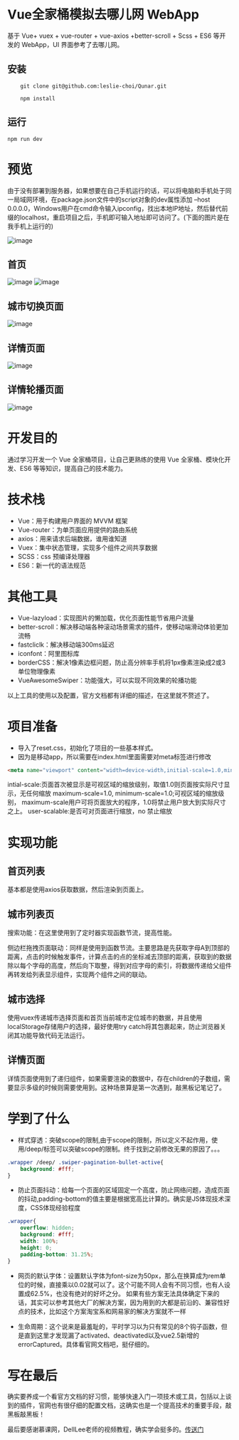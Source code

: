 # Vue全家桶模拟去哪儿网 WebApp

基于 Vue+ vuex + vue-router + vue-axios +better-scroll + Scss + ES6 等开发的 WebApp，UI 界面参考了去哪儿网。

## 安装

```
    git clone git@github.com:leslie-choi/Qunar.git

    npm install
```

## 运行

```
npm run dev

```

# 预览

由于没有部署到服务器，如果想要在自己手机运行的话，可以将电脑和手机处于同一局域网环境，在package.json文件中的script对象的dev属性添加 –host 0.0.0.0，Windows用户在cmd命令输入ipconfig，找出本地IP地址，然后替代前缀的localhost，重启项目之后，手机即可输入地址即可访问了。(下面的图片是在我手机上运行的)

![image](https://qunar-leslie.oss-cn-beijing.aliyuncs.com/phone.jpg)

## 首页

![image](https://qunar-leslie.oss-cn-beijing.aliyuncs.com/first_banner.png)
![image](https://qunar-leslie.oss-cn-beijing.aliyuncs.com/first_list.png)

## 城市切换页面

![image](https://qunar-leslie.oss-cn-beijing.aliyuncs.com/city.png)

## 详情页面

![image](https://qunar-leslie.oss-cn-beijing.aliyuncs.com/detail.png)

## 详情轮播页面

![image](https://qunar-leslie.oss-cn-beijing.aliyuncs.com/detail_banner.png)

# 开发目的

通过学习开发一个 Vue 全家桶项目，让自己更熟练的使用 Vue 全家桶、模块化开发、ES6 等等知识，提高自己的技术能力。

# 技术栈

* Vue：用于构建用户界面的 MVVM 框架
* Vue-router：为单页面应用提供的路由系统
* axios：用来请求后端数据，谁用谁知道
* Vuex：集中状态管理，实现多个组件之间共享数据
* SCSS：css 预编译处理器
* ES6：新一代的语法规范

# 其他工具
* Vue-lazyload：实现图片的懒加载，优化页面性能节省用户流量
* better-scroll：解决移动端各种滚动场景需求的插件，使移动端滑动体验更加流畅
* fastcliclk：解决移动端300ms延迟
* iconfont：阿里图标库
* borderCSS：解决1像素边框问题，防止高分辨率手机将1px像素渲染成2或3单位物理像素
* VueAwesomeSwiper：功能强大，可以实现不同效果的轮播功能

以上工具的使用以及配置，官方文档都有详细的描述，在这里就不赘述了。

# 项目准备

* 导入了reset.css，初始化了项目的一些基本样式。
* 因为是移动app，所以需要在index.html里面需要对meta标签进行修改

```html
<meta name="viewport" content="width=device-width,initial-scale=1.0,minimum-scale=1.0,maximum-scale=1.0,user-scalable=no">
```
intial-scale:页面首次被显示是可视区域的缩放级别，取值1.0则页面按实际尺寸显示，无任何缩放
maximum-scale=1.0, minimum-scale=1.0;可视区域的缩放级别，
maximum-scale用户可将页面放大的程序，1.0将禁止用户放大到实际尺寸之上。
user-scalable:是否可对页面进行缩放，no 禁止缩放

# 实现功能

## 首页列表

基本都是使用axios获取数据，然后渲染到页面上。

## 城市列表页

搜索功能：在这里使用到了定时器实现函数节流，提高性能。

侧边栏拖拽页面联动：同样是使用到函数节流。主要思路是先获取字母A到顶部的距离，点击的时候触发事件，计算点击的点的坐标减去顶部的距离，获取到的数据除以每个字母的高度，然后向下取整，得到对应字母的索引，将数据传递给父组件再转发给列表显示组件，实现两个组件之间的联动。

## 城市选择

使用vuex传递城市选择页面和首页当前城市定位城市的数据，并且使用localStorage存储用户的选择，最好使用try catch将其包裹起来，防止浏览器关闭其功能导致代码无法运行。

## 详情页面

详情页面使用到了递归组件，如果需要渲染的数据中，存在children的子数组，需要显示多级的时候则需要使用到。这种场景算是第一次遇到，敲黑板记笔记了。

# 学到了什么

* 样式穿透：突破scope的限制,由于scope的限制，所以定义不起作用，使用/deep/标签可以突破scope的限制。终于找到之前修改无果的原因了。。。

```css
.wrapper /deep/ .swiper-pagination-bullet-active{
    background: #fff;
}
```

* 防止页面抖动：给每一个页面的区域固定一个高度，防止网络问题，造成页面的抖动,padding-bottom的值主要是根据宽高比计算的。确实是JS体现技术深度，CSS体现经验程度

```css
.wrapper{
    overflow: hidden;
    background: #fff;
    width: 100%;
    height: 0;
    padding-bottom: 31.25%;
}
```

* 网页的默认字体：设置默认字体为font-size为50px，那么在换算成为rem单位的时候，直接乘以0.02就可以了。这个可能不同人会有不同习惯，也有人设置成62.5%，也没有绝对的好坏之分。
如果有些方案无法具体确定下来的话，其实可以参考其他大厂的解决方案，因为用到的大都是前沿的、兼容性好点的技术，比如这个方案淘宝系和网易家的解决方案就不一样

* 生命周期：这个说来是最羞耻的，平时学习以为只有常见的8个钩子函数，但是直到这里才发现漏了activated、deactivated以及vue2.5新增的errorCaptured。具体看官网文档吧，挺仔细的。

# 写在最后

确实要养成一个看官方文档的好习惯，能够快速入门一项技术或工具，包括以上谈到的插件，官网也有很仔细的配置文档，这确实也是一个提高技术的重要手段，敲黑板敲黑板！

最后要感谢慕课网，DellLee老师的视频教程，确实学会挺多的。[传送门](https://coding.imooc.com/class/evaluation/203.html#Anchor)
